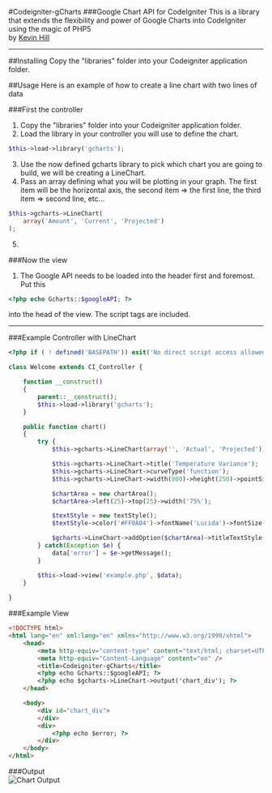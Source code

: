 #Codeigniter-gCharts
###Google Chart API for CodeIgniter
This is a library that extends the flexibility and power of Google Charts into CodeIgniter using the magic of PHP5  
by [Kevin Hill](http://khilldesigns.site11.com)

 - - -

##Installing
Copy the "libraries" folder into your Codeigniter application folder.

##Usage
Here is an example of how to create a line chart with two lines of data

###First the controller
1. Copy the "libraries" folder into your Codeigniter application folder.
2. Load the library in your controller you will use to define the chart.  
```php
$this->load->library('gcharts');
```
3. Use the now defined gcharts library to pick which chart you are going to build, we will be creating a LineChart.
4. Pass an array defining what you will be plotting in your graph. The first item will be the horizontal axis, the second item => the first line, the third item => second line, etc...  
```php
$this->gcharts->LineChart(
    array('Amount', 'Current', 'Projected')
);
```
5. 


###Now the view
1. The Google API needs to be loaded into the header first and foremost. Put this
```php
<?php echo Gcharts::$googleAPI; ?>
```
into the head of the view. The script tags are included.

 - - -

###Example Controller with LineChart  
```php
<?php if ( ! defined('BASEPATH')) exit('No direct script access allowed');

class Welcome extends CI_Controller {

    function __construct()
    {
        parent::__construct();
        $this->load->library('gcharts');
    }

    public function chart()
    {
        try {
            $this->gcharts->LineChart(array('', 'Actual', 'Projected'));

            $this->gcharts->LineChart->title('Temperature Variance');
            $this->gcharts->LineChart->curveType('function');
            $this->gcharts->LineChart->width(800)->height(250)->pointSize(2)->lineWidth(2);

            $chartArea = new chartArea();
            $chartArea->left(25)->top(25)->width('75%');

            $textStyle = new textStyle();
            $textStyle->color('#FF0A04')->fontName('Lucida')->fontSize(18);

            $gcharts->LineChart->addOption($chartArea)->titleTextStyle($textStyle);
        } catch(Exception $e) {
            data['error'] = $e->getMessage();
        }

        $this->load->view('example.php', $data);
    }
    
}
```


###Example View
```html
<!DOCTYPE html>
<html lang="en" xml:lang="en" xmlns="http://www.w3.org/1999/xhtml">
    <head>
        <meta http-equiv="content-type" content="text/html; charset=UTF-8" />
        <meta http-equiv="Content-Language" content="en" />
        <title>Codeigniter-gCharts</title>
        <?php echo Gcharts::$googleAPI; ?>
        <?php echo $gcharts->LineChart->output('chart_div'); ?>
    </head>

    <body>
        <div id="chart_div">
        </div>
        <div>
            <?php echo $error; ?>
        </div>
    </body>
</html>
```

###Output  
![Chart Output](http://i.imgur.com/Eojy0zu.png)